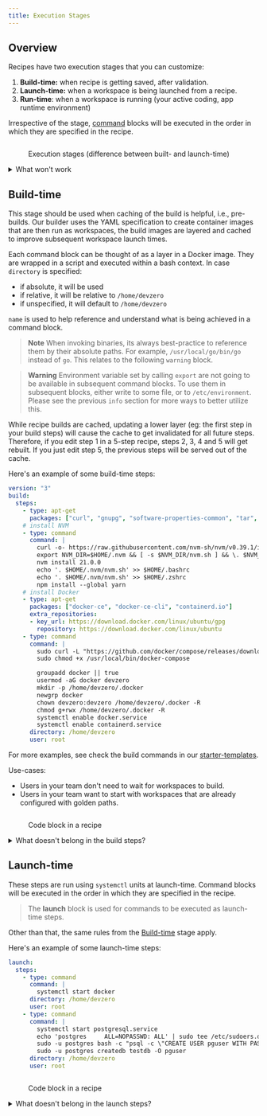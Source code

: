 ```yaml
---
title: Execution Stages
---
```


## Overview

Recipes have two execution stages that you can customize:

1. **Build-time:** when recipe is getting saved, after validation.
2. **Launch-time:** when a workspace is being launched from a recipe.
3. **Run-time**: when a workspace is running (your active coding, app runtime environment)

Irrespective of the stage, [command](syntax.md#command) blocks will be executed in the order in which they are specified in the recipe.

<figure><img src="../.gitbook/assets/exec-stages.png" alt=""><figcaption><p>Execution stages (difference between built- and launch-time)</p></figcaption></figure>

<details>

<summary>What won't work</summary>

Anything that requires user-input to proceed. Build- and launch-time steps are executed by processes in a completely headless mode. As such, if your setup command requires user-input or needs to be attached to a TTY, it will unfortunately not work. You will see it get stuck in the logs, and the best you will be able to do is cancel that build.

**Common cases where this is true:**

* Adding `-y` for apt-get operations: `sudo apt-get install -y curl`
* Prepending apt-get operations with `DEBIAN_FRONTEND=noninteractive`: `DEBIAN_FRONTEND=noninteractive sudo apt-get install -y tzdata`

</details>

## Build-time

This stage should be used when caching of the build is helpful, i.e., pre-builds. Our builder uses the YAML specification to create container images that are then run as workspaces, the build images are layered and cached to improve subsequent workspace launch times.

Each command block can be thought of as a layer in a Docker image. They are wrapped in a script and executed within a bash context. In case `directory` is specified:

* if absolute, it will be used
* if relative, it will be relative to `/home/devzero`
* if unspecified, it will default to `/home/devzero`

`name` is used to help reference and understand what is being achieved in a command block.

> **Note** When invoking binaries, its always best-practice to reference them by their absolute paths. For example, `/usr/local/go/bin/go` instead of `go`. This relates to the following `warning` block.


> **Warning** Environment variable set by calling `export` are not going to be available in subsequent command blocks. To use them in subsequent blocks, either write to some file, or to `/etc/environment`. Please see the previous `info` section for more ways to better utilize this.

While recipe builds are cached, updating a lower layer (eg: the first step in your build steps) will cause the cache to get invalidated for all future steps. Therefore, if you edit step 1 in a 5-step recipe, steps 2, 3, 4 and 5 will get rebuilt. If you just edit step 5, the previous steps will be served out of the cache.

Here's an example of some build-time steps:

```yaml
version: "3"
build:
  steps:
    - type: apt-get
      packages: ["curl", "gnupg", "software-properties-common", "tar", "unzip", "zip"]
    # install NVM
    - type: command
      command: |
        curl -o- https://raw.githubusercontent.com/nvm-sh/nvm/v0.39.1/install.sh | bash
        export NVM_DIR=$HOME/.nvm && [ -s $NVM_DIR/nvm.sh ] && \. $NVM_DIR/nvm.sh
        nvm install 21.0.0
        echo '. $HOME/.nvm/nvm.sh' >> $HOME/.bashrc
        echo '. $HOME/.nvm/nvm.sh' >> $HOME/.zshrc
        npm install --global yarn
    # install Docker
    - type: apt-get
      packages: ["docker-ce", "docker-ce-cli", "containerd.io"]
      extra_repositories:
      - key_url: https://download.docker.com/linux/ubuntu/gpg
        repository: https://download.docker.com/linux/ubuntu
    - type: command
      command: |
        sudo curl -L "https://github.com/docker/compose/releases/download/1.29.2/docker-compose-$(uname -s)-$(uname -m)" -o /usr/local/bin/docker-compose
        sudo chmod +x /usr/local/bin/docker-compose

        groupadd docker || true
        usermod -aG docker devzero
        mkdir -p /home/devzero/.docker
        newgrp docker
        chown devzero:devzero /home/devzero/.docker -R
        chmod g+rwx /home/devzero/.docker -R
        systemctl enable docker.service
        systemctl enable containerd.service
      directory: /home/devzero
      user: root
```

For more examples, see check the build commands in our [starter-templates](../references/starter-templates/ "mention").

Use-cases:

* Users in your team don't need to wait for workspaces to build.
* Users in your team want to start with workspaces that are already configured with golden paths.

<figure><img src="../.gitbook/assets/buildtime-in-recipe.png" alt=""><figcaption><p>Code block in a recipe</p></figcaption></figure>

<details>

<summary>What doesn't belong in the build steps?</summary>

Do not use build steps for executing any sort of daemonized process (eg: `sudo systemctl start ...`)

While calling operations to kick-off indexing in IDEs is technically feasible in the build-time stage, it's best left to the launch-time stage.

</details>

## Launch-time

These steps are run using `systemctl` units at launch-time. Command blocks will be executed in the order in which they are specified in the recipe.

> The **launch** block is used for commands to be executed as launch-time steps.

Other than that, the same rules from the [Build-time](exec-stages.md#build-time) stage apply.

Here's an example of some launch-time steps:

```yaml
launch:
  steps:
    - type: command
      command: |
        systemctl start docker
      directory: /home/devzero
      user: root
    - type: command
      command: |
        systemctl start postgresql.service
        echo 'postgres     ALL=NOPASSWD: ALL' | sudo tee /etc/sudoers.d/100-postgres
        sudo -u postgres bash -c "psql -c \"CREATE USER pguser WITH PASSWORD 'test1234';\""
        sudo -u postgres createdb testdb -O pguser
      directory: /home/devzero
      user: root
```

<figure><img src="../.gitbook/assets/runtime-in-recipe.png" alt=""><figcaption><p>Code block in a recipe</p></figcaption></figure>

<details>

<summary>What doesn't belong in the launch steps?</summary>

Cacheable steps that make filesystem updates are better placed in the build-time stage

Binaries, files, and interfaces that you expect the user to access as soon as they get into their workspace.

</details>
